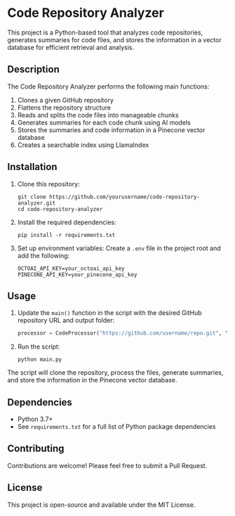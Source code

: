 # Code Repository Analyzer

This project is a Python-based tool that analyzes code repositories, generates summaries for code files, and stores the information in a vector database for efficient retrieval and analysis.

## Description

The Code Repository Analyzer performs the following main functions:
1. Clones a given GitHub repository
2. Flattens the repository structure
3. Reads and splits the code files into manageable chunks
4. Generates summaries for each code chunk using AI models
5. Stores the summaries and code information in a Pinecone vector database
6. Creates a searchable index using LlamaIndex

## Installation

1. Clone this repository:
   ```
   git clone https://github.com/yourusername/code-repository-analyzer.git
   cd code-repository-analyzer
   ```

2. Install the required dependencies:
   ```
   pip install -r requirements.txt
   ```

3. Set up environment variables:
   Create a `.env` file in the project root and add the following:
   ```
   OCTOAI_API_KEY=your_octoai_api_key
   PINECONE_API_KEY=your_pinecone_api_key
   ```

## Usage

1. Update the `main()` function in the script with the desired GitHub repository URL and output folder:
   ```python
   processor = CodeProcessor("https://github.com/username/repo.git", "output_folder")
   ```

2. Run the script:
   ```
   python main.py
   ```

The script will clone the repository, process the files, generate summaries, and store the information in the Pinecone vector database.

## Dependencies

- Python 3.7+
- See `requirements.txt` for a full list of Python package dependencies

## Contributing

Contributions are welcome! Please feel free to submit a Pull Request.

## License

This project is open-source and available under the MIT License.

